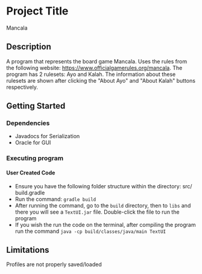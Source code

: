 # Project Title
Mancala

## Description

A program that represents the board game Mancala. Uses the rules from the following website: https://www.officialgamerules.org/mancala. The program has 2 rulesets: Ayo and Kalah. The information about these rulesets are shown after clicking the "About Ayo" and "About Kalah" buttons respectively.


## Getting Started

### Dependencies
 
* Javadocs for Serialization
* Oracle for GUI


### Executing program
#### User Created Code
- Ensure you have the following folder structure within the directory: src/ build.gradle
- Run the command: ```gradle build```
- After running the command, go to the ```build``` directory, then to ```libs``` and there you will see a ```TextUI.jar``` file. Double-click the file to run the program
- If you wish the run the code on the terminal, after compiling the program run the command ```java -cp build/classes/java/main TextUI```


## Limitations

Profiles are not properly saved/loaded

